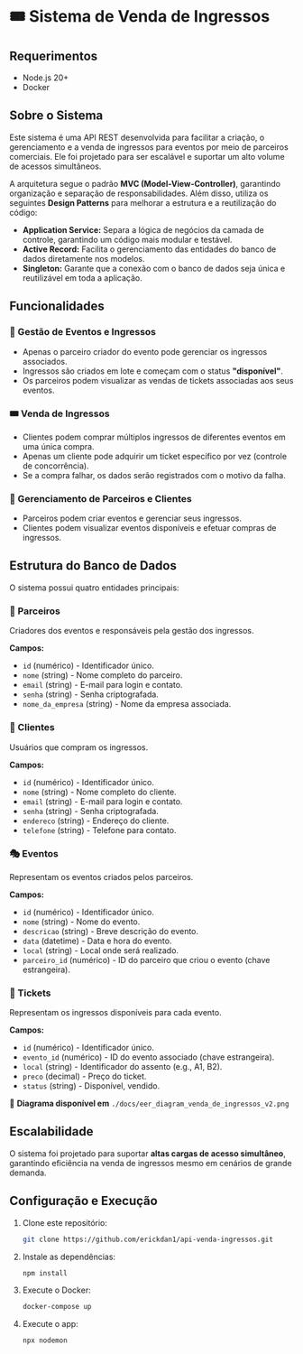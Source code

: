 # 🎟️ Sistema de Venda de Ingressos

## Requerimentos
- Node.js 20+
- Docker

## Sobre o Sistema
Este sistema é uma API REST desenvolvida para facilitar a criação, o gerenciamento e a venda de ingressos para eventos por meio de parceiros comerciais. Ele foi projetado para ser escalável e suportar um alto volume de acessos simultâneos.

A arquitetura segue o padrão **MVC (Model-View-Controller)**, garantindo organização e separação de responsabilidades. Além disso, utiliza os seguintes **Design Patterns** para melhorar a estrutura e a reutilização do código:

- **Application Service:** Separa a lógica de negócios da camada de controle, garantindo um código mais modular e testável.
- **Active Record:** Facilita o gerenciamento das entidades do banco de dados diretamente nos modelos.
- **Singleton:** Garante que a conexão com o banco de dados seja única e reutilizável em toda a aplicação.

## Funcionalidades

### 📍 Gestão de Eventos e Ingressos
- Apenas o parceiro criador do evento pode gerenciar os ingressos associados.
- Ingressos são criados em lote e começam com o status **"disponível"**.
- Os parceiros podem visualizar as vendas de tickets associadas aos seus eventos.

### 🎟️ Venda de Ingressos
- Clientes podem comprar múltiplos ingressos de diferentes eventos em uma única compra.
- Apenas um cliente pode adquirir um ticket específico por vez (controle de concorrência).
- Se a compra falhar, os dados serão registrados com o motivo da falha.

### 👥 Gerenciamento de Parceiros e Clientes
- Parceiros podem criar eventos e gerenciar seus ingressos.
- Clientes podem visualizar eventos disponíveis e efetuar compras de ingressos.

## Estrutura do Banco de Dados
O sistema possui quatro entidades principais:

### 🏢 Parceiros
Criadores dos eventos e responsáveis pela gestão dos ingressos.

**Campos:**
- `id` (numérico) - Identificador único.
- `nome` (string) - Nome completo do parceiro.
- `email` (string) - E-mail para login e contato.
- `senha` (string) - Senha criptografada.
- `nome_da_empresa` (string) - Nome da empresa associada.

### 👤 Clientes
Usuários que compram os ingressos.

**Campos:**
- `id` (numérico) - Identificador único.
- `nome` (string) - Nome completo do cliente.
- `email` (string) - E-mail para login e contato.
- `senha` (string) - Senha criptografada.
- `endereco` (string) - Endereço do cliente.
- `telefone` (string) - Telefone para contato.

### 🎭 Eventos
Representam os eventos criados pelos parceiros.

**Campos:**
- `id` (numérico) - Identificador único.
- `nome` (string) - Nome do evento.
- `descricao` (string) - Breve descrição do evento.
- `data` (datetime) - Data e hora do evento.
- `local` (string) - Local onde será realizado.
- `parceiro_id` (numérico) - ID do parceiro que criou o evento (chave estrangeira).

### 🎫 Tickets
Representam os ingressos disponíveis para cada evento.

**Campos:**
- `id` (numérico) - Identificador único.
- `evento_id` (numérico) - ID do evento associado (chave estrangeira).
- `local` (string) - Identificador do assento (e.g., A1, B2).
- `preco` (decimal) - Preço do ticket.
- `status` (string) - Disponível, vendido.

📌 **Diagrama disponível em** `./docs/eer_diagram_venda_de_ingressos_v2.png`

## Escalabilidade
O sistema foi projetado para suportar **altas cargas de acesso simultâneo**, garantindo eficiência na venda de ingressos mesmo em cenários de grande demanda.

## Configuração e Execução
1. Clone este repositório:
   ```bash
   git clone https://github.com/erickdan1/api-venda-ingressos.git
   ```
2. Instale as dependências:
   ```bash
   npm install
   ```
3. Execute o Docker:
   ```bash
   docker-compose up
   ```
4. Execute o app:
    ```bash
    npx nodemon
    ```
